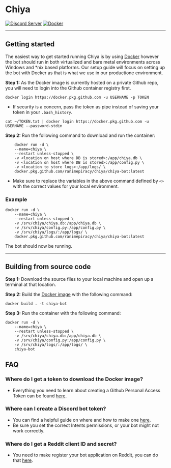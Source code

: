 # Chiya

[![Discord Server](https://img.shields.io/discord/622243127435984927?label=Discord&logo=discord)](https://discord.gg/piracy) 
[![Docker](https://github.com/ranimepiracy/Chiya/workflows/Docker/badge.svg?branch=master)](https://github.com/ranimepiracy/Chiya/actions)

---

## Getting started

The easiest way to get started running Chiya is by using [Docker](https://docs.docker.com/engine/reference/run/) however the bot should run in both virtualized and bare metal environments across Windows and \*nix based platforms. Our setup guide will focus on setting up the bot with Docker as that is what we use in our productione environment. 

**Step 1:**
As the Docker image is currently hosted on a private Github repo, you will need to login into the Github container registry first.

```Shell
docker login https://docker.pkg.github.com -u USERNAME -p TOKEN
```

* If security is a concern, pass the token as pipe instead of saving your token in your `.bash_history`.

```Shell
cat ~/TOKEN.txt | docker login https://docker.pkg.github.com -u USERNAME --password-stdin
```

**Step 2:**
Run the following command to download and run the container:

```Shell
    docker run -d \
    --name=chiya \
    --restart unless-stopped \
    -v <location on host where DB is stored>:/app/chiya.db \
    -v <location on host where DB is stored>:/app/config.py \
    -v <location to store logs>:/app/logs/ \
    docker.pkg.github.com/ranimepiracy/chiya/chiya-bot:latest
```

* Make sure to replace the variables in the above command defined by `<>` with the correct values for your local environment.

### Example

```Shell
docker run -d \
    --name=chiya \
    --restart unless-stopped \
    -v /srv/chiya/chiya.db:/app/chiya.db \
    -v /srv/chiya/config.py:/app/config.py \
    -v /srv/chiya/logs/:/app/logs/ \
    docker.pkg.github.com/ranimepiracy/chiya/chiya-bot:latest
```

The bot should now be running.

---

## Building from source code

**Step 1:**
Download the source files to your local machine and open up a terminal at that location.

**Step 2:**
Build the [Docker image](https://docs.docker.com/engine/reference/commandline/build/) with the following command:

```Shell
docker build . -t chiya-bot
```

**Step 3:**
Run the container with the following command:

```Shell
docker run -d \
    --name=chiya \
    --restart unless-stopped \
    -v /srv/chiya/chiya.db:/app/chiya.db \
    -v /srv/chiya/config.py:/app/config.py \
    -v /srv/chiya/logs/:/app/logs/ \
    chiya-bot
```

## FAQ

### Where do I get a token to download the Docker image?

* Everything you need to learn about creating a Github Personal Access Token can be found [here](https://docs.github.com/en/github/authenticating-to-github/creating-a-personal-access-token).


### Where can I create a Discord bot token?

* You can find a helpful guide on where and how to make one [here](https://www.writebots.com/discord-bot-token/).
* Be sure you set the correct Intents permissions, or your bot might not work correctly.

### Where do I get a Reddit client ID and secret?

* You need to make register your bot application on Reddit, you can do that [here](https://www.reddit.com/prefs/apps/).
